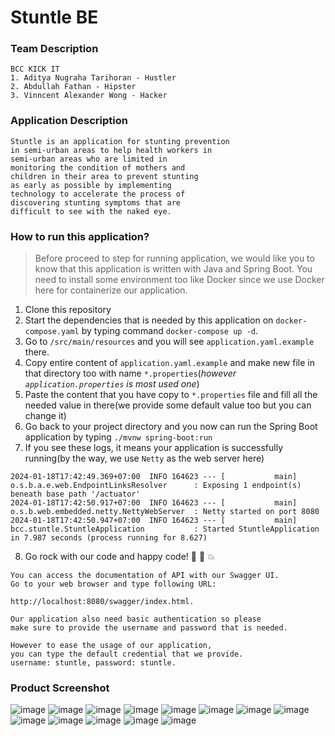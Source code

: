 # Stuntle BE

### Team Description
```
BCC KICK IT
1. Aditya Nugraha Tarihoran - Hustler
2. Abdullah Fathan - Hipster
3. Vinncent Alexander Wong - Hacker
```

### Application Description

```
Stuntle is an application for stunting prevention 
in semi-urban areas to help health workers in 
semi-urban areas who are limited in 
monitoring the condition of mothers and 
children in their area to prevent stunting 
as early as possible by implementing 
technology to accelerate the process of 
discovering stunting symptoms that are 
difficult to see with the naked eye.
```

### How to run this application?

> Before proceed to step for running application, we would like you to know that this application is written with Java
> and Spring Boot. You need to install some environment too like Docker since we use Docker here for containerize our
> application.
1. Clone this repository
2. Start the dependencies that is needed by this application on `docker-compose.yaml` by typing command `docker-compose up -d`.
3. Go to `/src/main/resources` and you will see `application.yaml.example` there.
4. Copy entire content of `application.yaml.example` and make new file in that directory too with name `*.properties`(*however `application.properties` is most used one*)
5. Paste the content that you have copy to `*.properties` file and fill all the needed value in there(we provide some default value too but you can change it)
6. Go back to your project directory and you now can run the Spring Boot application by typing `./mvnw spring-boot:run`
7. If you see these logs, it means your application is successfully running(by the way, we use `Netty` as the web server here)
```
2024-01-18T17:42:49.369+07:00  INFO 164623 --- [           main] o.s.b.a.e.web.EndpointLinksResolver      : Exposing 1 endpoint(s) beneath base path '/actuator'
2024-01-18T17:42:50.917+07:00  INFO 164623 --- [           main] o.s.b.web.embedded.netty.NettyWebServer  : Netty started on port 8080
2024-01-18T17:42:50.947+07:00  INFO 164623 --- [           main] bcc.stuntle.StuntleApplication           : Started StuntleApplication in 7.987 seconds (process running for 8.627)
```
8. Go rock with our code and happy code! :space_invader: :robot: :boom:

```
You can access the documentation of API with our Swagger UI.
Go to your web browser and type following URL:

http://localhost:8080/swagger/index.html.

Our application also need basic authentication so please 
make sure to provide the username and password that is needed. 

However to ease the usage of our application, 
you can type the default credential that we provide.
username: stuntle, password: stuntle.
```

### Product Screenshot
![image](https://github.com/Hackfest-BCC-KICK-IT/Stuntle-BE/assets/88434717/b1784b9c-8538-42c6-890a-6fdad472fb4c)
![image](https://github.com/Hackfest-BCC-KICK-IT/Stuntle-BE/assets/88434717/bad04edf-de4f-4529-b0c0-91ae2b1d949f)
![image](https://github.com/Hackfest-BCC-KICK-IT/Stuntle-BE/assets/88434717/9d96076e-3ebd-486f-be4c-d6790eef006a)
![image](https://github.com/Hackfest-BCC-KICK-IT/Stuntle-BE/assets/88434717/715aa1d3-a684-4efa-9fbf-eebef9f0bd6d)
![image](https://github.com/Hackfest-BCC-KICK-IT/Stuntle-BE/assets/88434717/16c44706-35b4-4a50-ba0c-7cbbcf440687)
![image](https://github.com/Hackfest-BCC-KICK-IT/Stuntle-BE/assets/88434717/ff2a840b-c467-4a45-aac5-723835dea163)
![image](https://github.com/Hackfest-BCC-KICK-IT/Stuntle-BE/assets/88434717/55479b56-1dd9-4a92-b567-3ff06abdd268)
![image](https://github.com/Hackfest-BCC-KICK-IT/Stuntle-BE/assets/88434717/853e42e6-a91b-42df-b69a-52a7de64688a)
![image](https://github.com/Hackfest-BCC-KICK-IT/Stuntle-BE/assets/88434717/773b946f-a5f9-422b-a5fc-3834fe61ce97)
![image](https://github.com/Hackfest-BCC-KICK-IT/Stuntle-BE/assets/88434717/4c542392-adf5-49d9-a466-7adff61ba9b0)
![image](https://github.com/Hackfest-BCC-KICK-IT/Stuntle-BE/assets/88434717/cd4c9dbf-62d7-4fde-9c50-17c6fd386b8e)
![image](https://github.com/Hackfest-BCC-KICK-IT/Stuntle-BE/assets/88434717/a67b4b0e-b419-4e22-900d-2019a02a7a1f)
![image](https://github.com/Hackfest-BCC-KICK-IT/Stuntle-BE/assets/88434717/c71cbfdf-c552-433b-8088-ce73d502faff)
